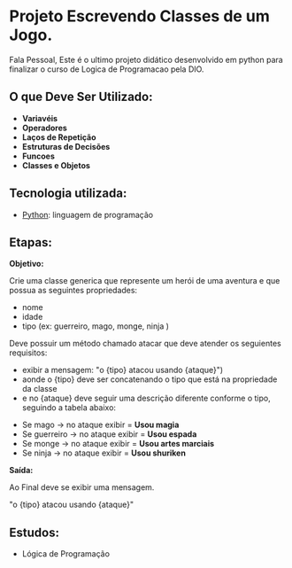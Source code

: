 
# Projeto Escrevendo Classes de um  Jogo.

Fala Pessoal, Este é o ultimo projeto didático desenvolvido em python para finalizar o curso de Logica de Programacao pela DIO.

## O que Deve Ser Utilizado:

* **Variavéis**<br>
* **Operadores**<br>
* **Laços de Repetição**<br>
* **Estruturas de Decisões**<br>
* **Funcoes**<br>
* **Classes e Objetos**<br>

## Tecnologia utilizada:

* [Python](https://www.python.org/): linguagem de programação

## Etapas:

**Objetivo:**

Crie uma classe generica que represente um herói de uma aventura e que possua as seguintes propriedades:

- nome
- idade
- tipo (ex: guerreiro, mago, monge, ninja )

Deve possuir um método chamado atacar que deve atender os seguientes requisitos:

- exibir a mensagem: "o {tipo} atacou usando {ataque}")
- aonde o {tipo} deve ser concatenando o tipo que está na propriedade da classe
- e no {ataque} deve seguir uma descrição diferente conforme o tipo, seguindo a tabela abaixo:
  
* Se mago -> no ataque exibir = **Usou magia**
* Se guerreiro -> no ataque exibir = **Usou espada**
* Se monge -> no ataque exibir = **Usou artes marciais**
* Se ninja -> no ataque exibir = **Usou shuriken**

**Saída:**

Ao Final deve se exibir uma mensagem.<br>

"o {tipo} atacou usando {ataque}"

## Estudos:

* Lógica de Programação
